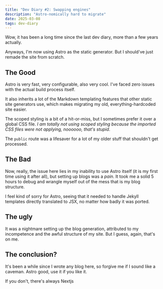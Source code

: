 ```yaml
---
title: "Dev Diary #2: Swapping engines"
description: "Astro-nomically hard to migrate"
date: 2025-03-08
tags: dev-diary
---
```


Wow, it has been a long time since the last dev diary, more than a few years actually.

Anyways, I'm now using Astro as the static generator. But I should've just remade the site from scratch.

## The Good

Astro is very fast, very configurable, also very cool. I've faced zero issues with the actual build process itself.

It also inherits a lot of the Markdown templating features that other static site generators use, which makes migrating my old, everything-hardcoded site easier.

The scoped styling is a bit of a hit-or-miss, but I sometimes prefer it over a global CSS file. *I am totally not using scoped styling because the imported CSS files were not applying, noooooo, that's stupid*.

The `public` route was a lifesaver for a lot of my older stuff that shouldn't get processed.

## The Bad

Now, really, the issue here lies in my inability to use Astro itself (it is my first time using it after all), but setting up blogs was a *pain*. It took me a solid 5 hours to debug and wrangle myself out of the mess that is my blog structure.

I feel kind of sorry for Astro, seeing that it needed to handle Jekyll templates directly translated to JSX, no matter how badly it was ported.

## The ugly

It was a nightmare setting up the blog generation, attributed to my incompetence and the awful structure of my site. But I guess, again, that's on me.

## The conclusion?

It's been a while since I wrote any blog here, so forgive me if I sound like a caveman. Astro good, use it if you like it.

If you don't, there's always Nextjs
